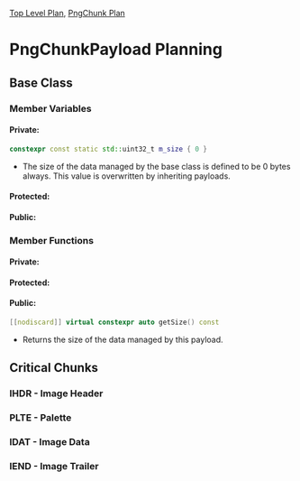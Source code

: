 [Top Level Plan](../plan.md), [PngChunk Plan](png_chunk.md)

# PngChunkPayload Planning

## Base Class

### Member Variables

#### Private:
```cpp
constexpr const static std::uint32_t m_size { 0 }
```
- The size of the data managed by the base class is defined to be 0 bytes always.
This value is overwritten by inheriting payloads.

#### Protected:
#### Public:

### Member Functions
#### Private:
#### Protected:
#### Public:
```cpp
[[nodiscard]] virtual constexpr auto getSize() const
```
- Returns the size of the data managed by this payload.

## Critical Chunks

### IHDR - Image Header
### PLTE - Palette
### IDAT - Image Data
### IEND - Image Trailer
